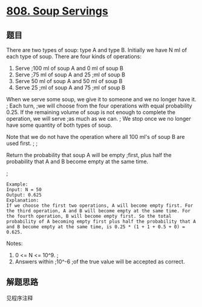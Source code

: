 # [808. Soup Servings](https://leetcode.com/problems/soup-servings/)

## 题目

There are two types of soup: type A and type B. Initially we have N ml of each type of soup. There are four kinds of operations:

1. Serve ;100 ml of soup A and 0 ml of soup B
1. Serve ;75 ml of soup A and 25 ;ml of soup B
1. Serve 50 ml of soup A and 50 ml of soup B
1. Serve 25 ;ml of soup A and 75 ;ml of soup B

When we serve some soup, we give it to someone and we no longer have it. ; Each turn, ;we will choose from the four operations with equal probability 0.25. If the remaining volume of soup is not enough to complete the operation, we will serve ;as much as we can. ; We stop once we no longer have some quantity of both types of soup.

Note that we do not have the operation where all 100 ml's of soup B are used first. ; ;

Return the probability that soup A will be empty ;first, plus half the probability that A and B become empty at the same time.

 ;

```text
Example:
Input: N = 50
Output: 0.625
Explanation:
If we choose the first two operations, A will become empty first. For the third operation, A and B will become empty at the same time. For the fourth operation, B will become empty first. So the total probability of A becoming empty first plus half the probability that A and B become empty at the same time, is 0.25 * (1 + 1 + 0.5 + 0) = 0.625.
```

Notes:

1. 0 <= N <= 10^9. ;
1. Answers within ;10^-6 ;of the true value will be accepted as correct.

## 解题思路

见程序注释
